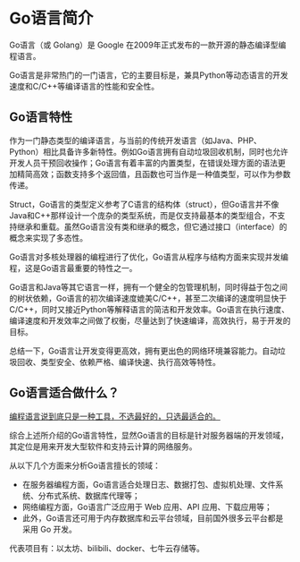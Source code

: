 # Go语言简介

Go语言（或 Golang）是 Google 在2009年正式发布的一款开源的静态编译型编程语言。

Go语言是非常热门的一门语言，它的主要目标是，兼具Python等动态语言的开发速度和C/C++等编译语言的性能和安全性。


## Go语言特性

作为一门静态类型的编译语言，与当前的传统开发语言（如Java、PHP、Python）相比具备许多新特性。例如Go语言拥有自动垃圾回收机制，同时也允许开发人员干预回收操作；Go语言有着丰富的内置类型，在错误处理方面的语法更加精简高效；函数支持多个返回值，且函数也可当作是一种值类型，可以作为参数传递。

Struct，Go语言的类型定义参考了C语言的结构体（struct），但Go语言并不像Java和C++那样设计一个庞杂的类型系统，而是仅支持最基本的类型组合，不支持继承和重载。虽然Go语言没有类和继承的概念，但它通过接口（interface）的概念来实现了多态性。

Go语言对多核处理器的编程进行了优化，Go语言从程序与结构方面来实现并发编程，这是Go语言最重要的特性之一。

Go语言和Java等其它语言一样，拥有一个健全的包管理机制，同时得益于包之间的树状依赖，Go语言的初次编译速度媲美C/C++，甚至二次编译的速度明显快于C/C++，同时又接近Python等解释语言的简洁和开发效率。Go语言在执行速度、编译速度和开发效率之间做了权衡，尽量达到了快速编译，高效执行，易于开发的目标。

总结一下，Go语言让开发变得更高效，拥有更出色的网络环境兼容能力。自动垃圾回收、类型安全、依赖严格、编译快速、执行高效等特性。


## Go语言适合做什么？

<u>编程语言说到底只是一种工具，不选最好的，只选最适合的。</u>

综合上述所介绍的Go语言特性，显然Go语言的目标是针对服务器端的开发领域，其定位是用来开发大型软件和支持云计算的网络服务。

从以下几个方面来分析Go语言擅长的领域：

* 在服务器编程方面，Go语言适合处理日志、数据打包、虚拟机处理、文件系统、分布式系统、数据库代理等；
* 网络编程方面，Go语言广泛应用于 Web 应用、API 应用、下载应用等；
* 此外，Go语言还可用于内存数据库和云平台领域，目前国外很多云平台都是采用 Go 开发。

代表项目有：以太坊、bilibili、docker、七牛云存储等。
